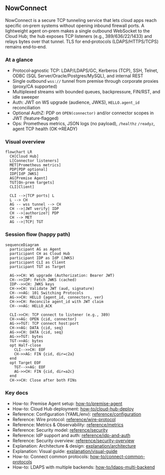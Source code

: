 ## NowConnect

NowConnect is a secure TCP tunneling service that lets cloud apps reach specific on‑prem systems without opening inbound firewall ports. A lightweight agent on‑prem makes a single outbound WebSocket to the Cloud Hub; the hub exposes TCP listeners (e.g., 389/636/22/1433) and relays bytes over that tunnel. TLS for end‑protocols (LDAPS/HTTPS/TCPS) remains end‑to‑end.

### At a glance
- Protocol‑agnostic TCP: LDAP/LDAPS/GC, Kerberos (TCP), SSH, Telnet, ODBC (SQL Server/Oracle/Postgres/MySQL), and internal REST
- Single outbound `wss://` tunnel from premise through corporate proxies (proxy/CA supported)
- Multiplexed streams with bounded queues, backpressure, FIN/RST, and idle sweeper
- Auth: JWT on WS upgrade (audience, JWKS), `HELLO.agent_id` reconciliation
- Optional AuthZ: PDP on `OPEN(connector)` and/or connector scopes in JWT (feature‑flagged)
- Ops: Prometheus metrics, JSON logs (no payload), `/healthz` `/readyz`, agent TCP health (OK→READY)

### Visual overview

```mermaid
flowchart LR
  CH[Cloud Hub]
  L[Connector listeners]
  MET[Prometheus metrics]
  PDP[PDP optional]
  IDP[IdP JWKS]
  AG[Premise Agent]
  TGT[On-prem targets]
  CLI[Client]

  CLI -->|TCP ports| L
  L --> CH
  AG -- wss tunnel --> CH
  CH -->|JWT verify| IDP
  CH -->|authorize?| PDP
  CH --> MET
  AG -->|TCP| TGT
```

### Session flow (happy path)

```mermaid
sequenceDiagram
  participant AG as Agent
  participant CH as Cloud Hub
  participant IDP as IdP (JWKS)
  participant CLI as Client
  participant TGT as Target

  AG->>CH: WS upgrade (Authorization: Bearer JWT)
  CH-->>IDP: Fetch JWKS (cached)
  IDP-->>CH: JWKS keys
  CH->>CH: Validate JWT (aud, signature)
  CH-->>AG: 101 Switching Protocols
  AG->>CH: HELLO {agent_id, connectors, ver}
  CH->>CH: Reconcile agent_id with JWT claim
  CH-->>AG: HELLO_ACK

  CLI->>CH: TCP connect to listener (e.g., 389)
  CH->>AG: OPEN {cid, connector}
  AG->>TGT: TCP connect host:port
  CH->>AG: DATA {cid, seq}
  AG->>CH: DATA {cid, seq}
  AG->>TGT: bytes
  TGT->>AG: bytes
  opt Half-close
    CLI-->>CH: EOF
    CH->>AG: FIN {cid, dir=c2a}
  end
  opt Target EOF
    TGT-->>AG: EOF
    AG->>CH: FIN {cid, dir=a2c}
  end
  CH->>CH: Close after both FINs
```

### Key docs
- How-to: Premise Agent setup: [how-to/premise-agent](how-to/premise-agent.md)
- How-to: Cloud Hub deployment: [how-to/cloud-hub-deploy](how-to/cloud-hub-deploy.md)
- Reference: Configuration (YAML/env): [reference/configuration](reference/configuration.md)
- Reference: Wire protocol: [reference/wire-protocol](reference/wire-protocol.md)
- Reference: Metrics & Observability: [reference/metrics](reference/metrics.md)
- Reference: Security model: [reference/security](reference/security.md)
- Reference: IdP support and auth: [reference/idp-and-auth](reference/idp-and-auth.md)
- Reference: Security overview: [reference/security-overview](reference/security-overview.md)
- Explanation: Architecture & design: [explanation/architecture](explanation/architecture.md)
- Explanation: Visual guide: [explanation/visual-guide](explanation/visual-guide.md)
- How-to: Connect common protocols: [how-to/connect-common-protocols](how-to/connect-common-protocols.md)
- How-to: LDAPS with multiple backends: [how-to/ldaps-multi-backend](how-to/ldaps-multi-backend.md)

